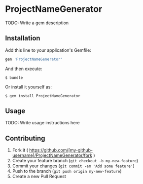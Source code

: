 # ProjectNameGenerator

TODO: Write a gem description

## Installation

Add this line to your application's Gemfile:

```ruby
gem 'ProjectNameGenerator'
```

And then execute:

    $ bundle

Or install it yourself as:

    $ gem install ProjectNameGenerator

## Usage

TODO: Write usage instructions here

## Contributing

1. Fork it ( https://github.com/[my-github-username]/ProjectNameGenerator/fork )
2. Create your feature branch (`git checkout -b my-new-feature`)
3. Commit your changes (`git commit -am 'Add some feature'`)
4. Push to the branch (`git push origin my-new-feature`)
5. Create a new Pull Request
